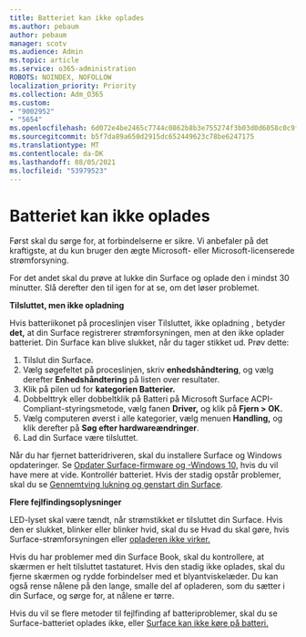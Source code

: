 ```yaml
---
title: Batteriet kan ikke oplades
ms.author: pebaum
author: pebaum
manager: scotv
ms.audience: Admin
ms.topic: article
ms.service: o365-administration
ROBOTS: NOINDEX, NOFOLLOW
localization_priority: Priority
ms.collection: Adm_O365
ms.custom:
- "9002952"
- "5654"
ms.openlocfilehash: 6d072e4be2465c7744c0862b8b3e755274f3b03d0d6058c0c9f7bf23bef8abbd
ms.sourcegitcommit: b5f7da89a650d2915dc652449623c78be6247175
ms.translationtype: MT
ms.contentlocale: da-DK
ms.lasthandoff: 08/05/2021
ms.locfileid: "53979523"
---
```

# <a name="battery-wont-charge"></a>Batteriet kan ikke oplades

Først skal du sørge for, at forbindelserne er sikre. Vi anbefaler på det kraftigste, at du kun bruger den ægte Microsoft- eller Microsoft-licenserede strømforsyning.

For det andet skal du prøve at lukke din Surface og oplade den i mindst 30 minutter. Slå derefter den til igen for at se, om det løser problemet.

**Tilsluttet, men ikke opladning**

Hvis batteriikonet på proceslinjen viser Tilsluttet, ikke opladning , betyder **det,** at din Surface registrerer strømforsyningen, men at den ikke oplader batteriet. Din Surface kan blive slukket, når du tager stikket ud. Prøv dette:

1. Tilslut din Surface.
2. Vælg søgefeltet på proceslinjen, skriv **enhedshåndtering**, og vælg derefter **Enhedshåndtering** på listen over resultater.
3. Klik på pilen ud for **kategorien Batterier.**
4. Dobbelttryk eller dobbeltklik på Batteri på Microsoft Surface ACPI-Compliant-styringsmetode, vælg fanen **Driver,** og klik på **Fjern > OK.** 
5. Vælg computeren øverst i alle kategorier, vælg menuen **Handling,** og klik derefter på **Søg efter hardwareændringer**.
6. Lad din Surface være tilsluttet.

Når du har fjernet batteridriveren, skal du installere Surface og Windows opdateringer. Se [Opdater Surface-firmware og -Windows 10,](https://support.microsoft.com/help/4023505) hvis du vil have mere at vide. Kontrollér batteriet. Hvis der stadig opstår problemer, skal du se [Gennemtving lukning og genstart din Surface](https://support.microsoft.com/help/4036280/surface-force-a-shut-down-and-restart-your-surface).

**Flere fejlfindingsoplysninger**

LED-lyset skal være tændt, når strømstikket er tilsluttet din Surface. Hvis den er slukket, blinker eller blinker hvid, skal du se Hvad du skal gøre, hvis Surface-strømforsyningen eller [opladeren ikke virker.](https://support.microsoft.com/help/4484763/surface-fix-issues-with-your-power-supply) 

Hvis du har problemer med din Surface Book, skal du kontrollere, at skærmen er helt tilsluttet tastaturet. Hvis den stadig ikke oplades, skal du fjerne skærmen og rydde forbindelser med et blyantviskelæder. Du kan også rense nålene på den lange, smalle del af opladeren, som du sætter i din Surface, og sørge for, at nålene er tørre.

Hvis du vil se flere metoder til fejlfinding af batteriproblemer, skal du se Surface-batteriet oplades ikke, eller [Surface kan ikke køre på batteri.](https://support.microsoft.com/help/4023536/surface-surface-battery-wont-charge)
